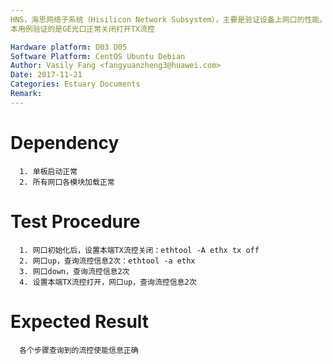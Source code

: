 ```yaml
---
HNS，海思网络子系统（Hisilicon Network Subsystem），主要是验证设备上网口的性能。
本用例验证的是GE光口正常关闭打开TX流控

Hardware platform: D03 D05  
Software Platform: CentOS Ubuntu Debian 
Author: Vasily Fang <fangyuanzheng3@huawei.com>  
Date: 2017-11-21
Categories: Estuary Documents  
Remark:
---
```


# Dependency
```
  1. 单板启动正常
  2. 所有网口各模块加载正常
```

# Test Procedure
```
  1. 网口初始化后，设置本端TX流控关闭：ethtool -A ethx tx off
  2. 网口up，查询流控信息2次：ethtool -a ethx
  3. 网口down，查询流控信息2次
  4. 设置本端TX流控打开，网口up，查询流控信息2次
```

# Expected Result
```
  各个步骤查询到的流控使能信息正确
```
